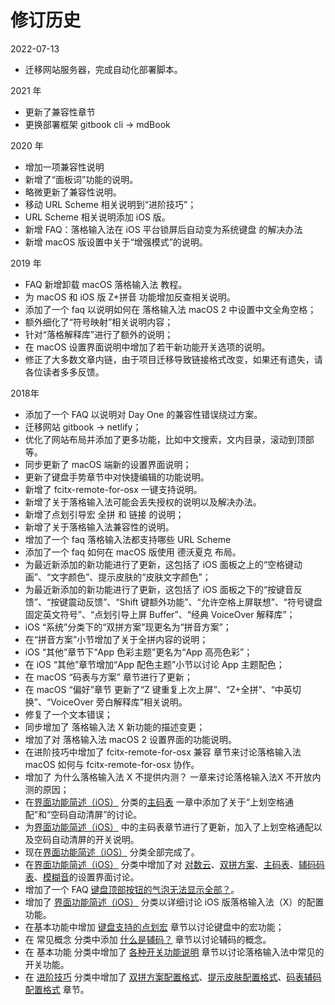 # 修订历史

2022-07-13

* 迁移网站服务器，完成自动化部署脚本。

2021 年

* 更新了兼容性章节
* 更换部署框架 gitbook cli → mdBook

2020 年

* 增加一项兼容性说明
* 新增了“面板词”功能的说明。
* 略微更新了兼容性说明。
* 移动 URL Scheme 相关说明到“进阶技巧”；
* URL Scheme 相关说明添加 iOS 版。
* 新增 FAQ：落格输入法在 iOS 平台锁屏后自动变为系统键盘 的解决办法
* 新增 macOS 版设置中关于“增强模式”的说明。

2019 年

* FAQ 新增卸载 macOS 落格输入法 教程。
* 为 macOS 和 iOS 版 Z+拼音 功能增加反查相关说明。
* 添加了一个 faq 以说明如何在 落格输入法 macOS 2 中设置中文全角空格；
* 额外细化了“符号映射”相关说明内容；
* 针对“落格解释库”进行了额外的说明；
* 在 macOS 设置界面说明中增加了若干新功能开关选项的说明。
* 修正了大多数文章内链，由于项目迁移导致链接格式改变，如果还有遗失，请各位读者多多反馈。

2018年

* 添加了一个 FAQ 以说明对 Day One 的兼容性错误绕过方案。
* 迁移网站 gitbook → netlify；
* 优化了网站布局并添加了更多功能，比如中文搜索，文内目录，滚动到顶部等。
* 同步更新了 macOS 端新的设置界面说明；
* 更新了键盘手势章节中对快捷编辑的功能说明。
* 新增了 fcitx-remote-for-osx 一键支持说明。
* 新增了关于落格输入法可能会丢失授权的说明以及解决办法。
* 新增了点划引导宏 全拼 和 链接 的说明；
* 新增了关于落格输入法兼容性的说明。
* 增加了一个 faq 落格输入法都支持哪些 URL Scheme
* 添加了一个 faq 如何在 macOS 版使用 德沃夏克 布局。
* 为最近新添加的新功能进行了更新，这包括了 iOS 面板之上的“空格键动画”、“文字颜色”、提示皮肤的“皮肤文字颜色”；
* 为最近新添加的新功能进行了更新，这包括了 iOS 面板之下的“按键音反馈”、“按键震动反馈”、“Shift 键额外功能”、“允许空格上屏联想”、“符号键盘固定英文符号”、“点划引导上屏 Buffer”、“经典 VoiceOver 解释库”；
* iOS “系统”分类下的“双拼方案”现更名为“拼音方案”；
* 在“拼音方案”小节增加了关于全拼内容的说明；
* iOS “其他”章节下“App 色彩主题”更名为“App 高亮色彩”；
* 在 iOS “其他”章节增加“App 配色主题”小节以讨论 App 主题配色；
* 在 macOS “码表与方案” 章节进行了更新；
* 在 macOS “偏好”章节 更新了“Z 键重复上次上屏”、“Z+全拼”、“中英切换”、“VoiceOver 旁白解释库”相关说明。
* 修复了一个文本错误；
* 同步增加了 落格输入法 X 新功能的描述变更；
* 增加了对 落格输入法 macOS 2 设置界面的功能说明。
* 在进阶技巧中增加了 fcitx-remote-for-osx 兼容 章节来讨论落格输入法 macOS 如何与 fcitx-remote-for-osx 协作。
* 增加了 为什么落格输入法 X 不提供内测？ 一章来讨论落格输入法X 不开放内测的原因；
* 在[界面功能简述（iOS）](https://docs.logcg.com/jie-mian-gong-neng-jian-shu-ios) 分类的[主码表](https://docs.logcg.com/jie-mian-gong-neng-jian-shu-ios/xi-tong/maincodetable) 一章中添加了关于“上划空格通配”和“空码自动清屏”的讨论。
* 为[界面功能简述（iOS）](https://docs.logcg.com/jie-mian-gong-neng-jian-shu-ios) 中的主码表章节进行了更新，加入了上划空格通配以及空码自动清屏的开关说明。
* 现在[界面功能简述（iOS）](https://docs.logcg.com/jie-mian-gong-neng-jian-shu-ios) 分类全部完成了。
* 在[界面功能简述（iOS）](https://docs.logcg.com/jie-mian-gong-neng-jian-shu-ios) 分类中增加了对 [对数云](https://docs.logcg.com/jie-mian-gong-neng-jian-shu-ios/lgcloud)、[双拼方案](https://docs.logcg.com/jie-mian-gong-neng-jian-shu-ios/xi-tong/sp)、[主码表](https://docs.logcg.com/jie-mian-gong-neng-jian-shu-ios/xi-tong/maincodetable)、[辅码码表](https://docs.logcg.com/jie-mian-gong-neng-jian-shu-ios/xi-tong/assist)、[模糊音](https://docs.logcg.com/jie-mian-gong-neng-jian-shu-ios/xi-tong/fuzzy)的设置界面讨论。
* 增加了一个 FAQ [键盘顶部按钮的气泡无法显示全部？](https://docs.logcg.com/chang-jian-wen-ti/popup)。
* 增加了 [界面功能简述（iOS）](https://docs.logcg.com/jie-mian-gong-neng-jian-shu-ios) 分类以详细讨论 iOS 版落格输入法（X）的配置功能。
* 在基本功能中增加 [键盘支持的点划宏](https://docs.logcg.com/ji-ben-gong-neng/jian-pan-zhi-chi-de-dian-hua-hong) 章节以讨论键盘中的宏功能；
* 在 常见概念 分类中添加 [什么是辅码？](https://docs.logcg.com/chang-jian-gai-nian/shi-mo-shi-fu-ma) 章节以讨论辅码的概念。
* 在 基本功能 分类中增加了 [各种开关功能说明](https://docs.logcg.com/ji-ben-gong-neng/ge-zhong-kai-guan-gong-neng-shuo-ming) 章节以讨论落格输入法中常见的开关功能。
* 在 [进阶技巧](https://docs.logcg.com/advanced) 分类中增加了 [双拼方案配置格式](https://docs.logcg.com/advanced/shuang-pin-fang-an-pei-zhi-ge-shi)、[提示皮肤配置格式](https://docs.logcg.com/advanced/ti-shi-pi-fu-pei-zhi-ge-shi)、[码表辅码配置格式](https://docs.logcg.com/advanced/ma-biao-fu-ma-pei-zhi-ge-shi) 章节。

